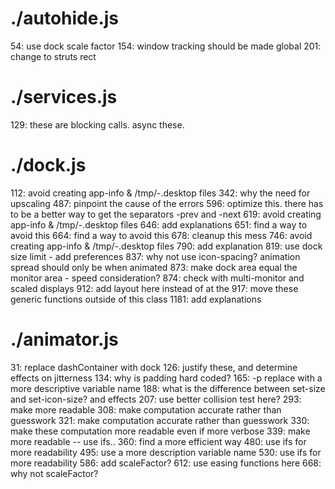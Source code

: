 # ./autohide.js

54:  use dock scale factor
154:  window tracking should be made global
201:  change to struts rect

# ./services.js

129:  these are blocking calls. async these.

# ./dock.js

112:  avoid creating app-info & /tmp/-.desktop files
342:  why the need for upscaling
487:  pinpoint the cause of the errors
596:  optimize this. there has to be a better way to get the separators -prev and -next
619:  avoid creating app-info & /tmp/-.desktop files
646:  add explanations
651:  find a way to avoid this
664:  find a way to avoid this
678:  cleanup this mess
746:  avoid creating app-info & /tmp/-.desktop files
790:  add explanation
819:  use dock size limit - add preferences
837:  why not use icon-spacing? animation spread should only be when animated
873:  make dock area equal the monitor area - speed consideration?
874:  check with multi-monitor and scaled displays
912:  add layout here instead of at the
917:  move these generic functions outside of this class
1181:  add explanations

# ./animator.js

31:  replace dashContainer with dock
126:  justify these, and determine effects on jitterness
134:  why is padding hard coded?
165:  -p replace with a more descriptive variable name
188:  what is the difference between set-size and set-icon-size? and effects
207:  use better collision test here?
293:  make more readable
308:  make computation accurate rather than guesswork
321:  make computation accurate rather than guesswork
330:  make these computation more readable even if more verbose
339:  make more readable -- use ifs..
360:  find a more efficient way
480:  use ifs for more readability
495:  use a more description variable name
530:  use ifs for more readability
586:  add scaleFactor?
612:  use easing functions here
668:  why not scaleFactor?

